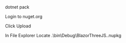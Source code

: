 dotnet pack

Login to nuget.org

Click Upload

In File Explorer Locate .\bin\Debug\BlazorThreeJS.<version>.nupkg
